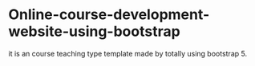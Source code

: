 # Online-course-development-website-using-bootstrap
it is an course teaching type template made by totally using bootstrap 5.
